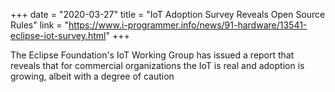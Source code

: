 +++
date = "2020-03-27"
title = "IoT Adoption Survey Reveals Open Source Rules"
link = "https://www.i-programmer.info/news/91-hardware/13541-eclipse-iot-survey.html"
+++

The Eclipse Foundation's IoT Working Group has issued a report that reveals that for commercial organizations the IoT is real and adoption is growing, albeit with a degree of caution